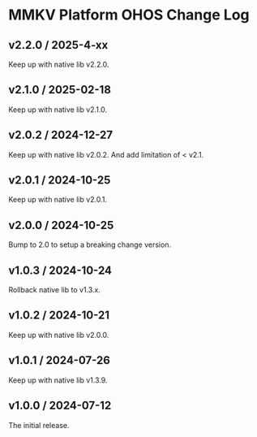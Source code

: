 # MMKV Platform OHOS Change Log
## v2.2.0 / 2025-4-xx
Keep up with native lib v2.2.0.

## v2.1.0 / 2025-02-18
Keep up with native lib v2.1.0.

## v2.0.2 / 2024-12-27
Keep up with native lib v2.0.2. And add limitation of < v2.1.

## v2.0.1 / 2024-10-25
Keep up with native lib v2.0.1.

## v2.0.0 / 2024-10-25
Bump to 2.0 to setup a breaking change version.

## v1.0.3 / 2024-10-24
Rollback native lib to v1.3.x.

## v1.0.2 / 2024-10-21
Keep up with native lib v2.0.0.

## v1.0.1 / 2024-07-26
Keep up with native lib v1.3.9.

## v1.0.0 / 2024-07-12
The initial release.
